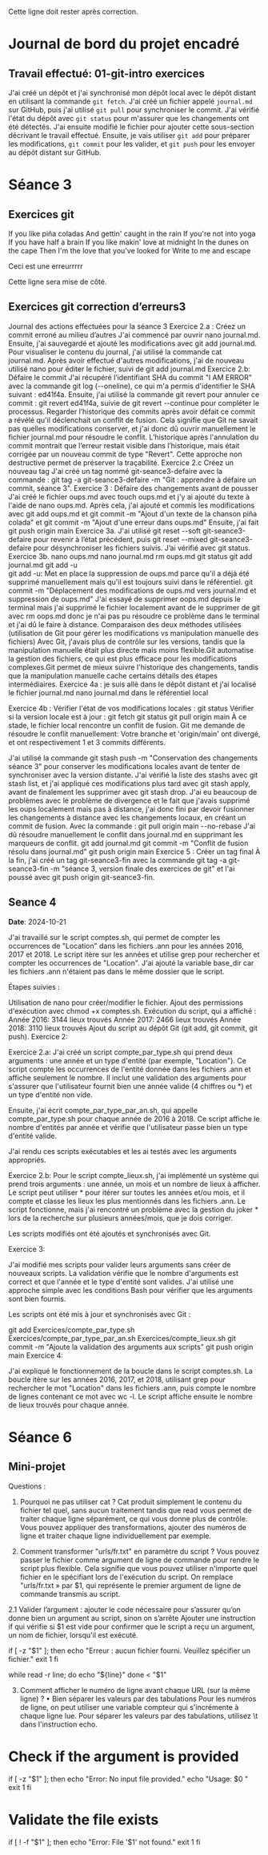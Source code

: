 
Cette ligne doit rester après correction.

# Journal de bord du projet encadré
## Travail effectué: 01-git-intro exercices
J'ai créé un dépôt et j'ai synchronisé mon dépôt local avec le dépôt distant en utilisant la commande `git fetch`. J'ai créé un fichier appelé `journal.md` sur GitHub, puis j'ai utilisé `git pull` pour synchroniser le commit. J'ai vérifié l'état du dépôt avec `git status` pour m'assurer que les changements ont été détectés. J'ai ensuite modifié le fichier pour ajouter cette sous-section décrivant le travail effectué.  Ensuite, je vais utiliser `git add` pour préparer les modifications, `git commit` pour les valider, et `git push` pour les envoyer au dépôt distant sur GitHub.

# Séance 3

## Exercices git
If you like piña coladas
And gettin' caught in the rain
If you're not into yoga
If you have half a brain
If you like makin' love at midnight
In the dunes on the cape
Then I'm the love that you've looked for
Write to me and escape

Ceci est une erreurrrrr

Cette ligne sera mise de côté.

## Exercices git correction d’erreurs3

Journal des actions effectuées pour la séance 3
Exercice 2.a : Créez un commit erroné au milieu d’autres
J'ai commencé par ouvrir nano journal.md. Ensuite, j'ai sauvegardé et ajouté les modifications avec git add journal.md.
Pour visualiser le contenu du journal, j'ai utilisé la commande cat journal.md. Après avoir effectué d'autres modifications, j'ai de nouveau utilisé nano pour éditer le fichier, suivi de git add journal.md
Exercice 2.b: Défaire le commit
J'ai récupéré l’identifiant SHA du commit "I AM ERROR" avec la commande git log (--oneline), ce qui m'a permis d'identifier le SHA suivant : ed41f4a. Ensuite, j'ai utilisé la commande git revert pour annuler ce commit : git revert ed41f4a, suivie de git revert --continue pour compléter le processus.
Regarder l’historique des commits après avoir défait ce commit a révélé qu'il déclenchait un conflit de fusion. Cela signifie que Git ne savait pas quelles modifications conserver, et j'ai donc dû ouvrir manuellement le fichier journal.md pour résoudre le conflit.
L’historique après l'annulation du commit montrait que l’erreur restait visible dans l’historique, mais était corrigée par un nouveau commit de type "Revert". Cette approche non destructive permet de préserver la traçabilité.
Exercice 2.c Créez un nouveau tag
J'ai créé un tag nommé git-seance3-defaire avec la commande : git tag -a git-seance3-defaire -m "Git : apprendre à défaire un commit, séance 3".
Exercice 3 : Défaire des changements avant de pousser
J'ai créé le fichier oups.md avec touch oups.md et j'y ai ajouté du texte à l'aide de nano oups.md. Après cela, j'ai ajouté et commis les modifications avec git add oups.md et git commit -m "Ajout d'un texte de la chanson piña colada" et git commit -m "Ajout d'une erreur dans oups.md" Ensuite, j'ai fait git push origin main 
Exercice 3a.
J'ai utilisé git reset --soft git-seance3-defaire pour revenir à l’état précédent, puis git reset --mixed git-seance3-defaire pour désynchroniser les fichiers suivis. J’ai vérifié avec git status.
Exercice 3b.
nano oups.md
nano journal.md
rm oups.md
git status
git add journal.md
git add -u   
git add -u: Met en place la suppression de oups.md parce qu'il a déjà été supprimé manuellement mais qu'il est toujours suivi dans le référentiel.
git commit -m "Déplacement des modifications de oups.md vers journal.md et suppression de oups.md"
J'ai essayé de supprimer oops.md depuis le terminal mais j'ai supprimé le fichier localement avant de le supprimer de git avec rm oops.md donc je n'ai pas pu résoudre ce problème dans le terminal et j'ai dû le faire à distance.
Comparaison des deux méthodes utilisées (utilisation de Git pour gérer les modifications vs manipulation manuelle des fichiers) 
Avec Git, j'avais plus de contrôle sur les versions, tandis que la manipulation manuelle était plus directe mais moins flexible.Git automatise la gestion des fichiers, ce qui est plus efficace pour les modifications complexes.Git permet de mieux suivre l'historique des changements, tandis que la manipulation manuelle cache certains détails des étapes intermédiaires. 
Exercice 4a : 
je suis allé dans le dépôt distant et j'ai localisé le fichier journal.md
nano journal.md dans le référentiel local

Exercice 4b : 
Vérifier l'état de vos modifications locales : git status
Vérifier si la version locale est à jour :
git fetch
git status
git pull origin main
À ce stade, le fichier local rencontre un conflit de fusion. Git me demande de résoudre le conflit manuellement:
Votre branche et 'origin/main' ont divergé,
et ont respectivement 1 et 3 commits différents.

J'ai utilisé la commande git stash push -m "Conservation des changements séance 3" pour conserver les modifications locales avant de tenter de synchroniser avec la version distante. J'ai vérifié la liste des stashs avec git stash list, et j'ai appliqué ces modifications plus tard avec git stash apply, avant de finalement les supprimer avec git stash drop.
J'ai eu beaucoup de problèmes avec le problème de divergence et le fait que j'avais supprimé les oups localement mais pas à distance, j'ai donc fini par devoir fusionner les changements à distance avec les changements locaux, en créant un commit de fusion. Avec la commande : git pull origin main --no-rebase
J'ai dû résoudre manuellement le conflit dans journal.md en supprimant les marqueurs de conflit.
git add journal.md
git commit -m "Conflit de fusion résolu dans journal.md" 
git push origin main
Exercice 5 : Créer un tag final
À la fin, j'ai créé un tag git-seance3-fin avec la commande git tag -a git-seance3-fin -m "séance 3, version finale des exercices de git" et l'ai poussé avec git push origin git-seance3-fin.

## Seance 4

**Date**: 2024-10-21

J'ai travaillé sur le script comptes.sh, qui permet de compter les occurrences de "Location" dans les fichiers .ann pour les années 2016, 2017 et 2018. Le script itère sur les années et utilise grep pour rechercher et compter les occurrences de "Location". J'ai ajouté la variable base_dir car les fichiers .ann n'étaient pas dans le même dossier que le script.

Étapes suivies :

Utilisation de nano pour créer/modifier le fichier.
Ajout des permissions d'exécution avec chmod +x comptes.sh.
Exécution du script, qui a affiché :
Année 2016: 3144 lieux trouvés
Année 2017: 2466 lieux trouvés
Année 2018: 3110 lieux trouvés
Ajout du script au dépôt Git (git add, git commit, git push).
Exercice 2:

Exercice 2.a: J'ai créé un script compte_par_type.sh qui prend deux arguments : une année et un type d'entité (par exemple, "Location"). Ce script compte les occurrences de l'entité donnée dans les fichiers .ann et affiche seulement le nombre. Il inclut une validation des arguments pour s'assurer que l'utilisateur fournit bien une année valide (4 chiffres ou *) et un type d'entité non vide.

Ensuite, j'ai écrit compte_par_type_par_an.sh, qui appelle compte_par_type.sh pour chaque année de 2016 à 2018. Ce script affiche le nombre d'entités par année et vérifie que l'utilisateur passe bien un type d'entité valide.

J'ai rendu ces scripts exécutables et les ai testés avec les arguments appropriés.

Exercice 2.b: Pour le script compte_lieux.sh, j'ai implémenté un système qui prend trois arguments : une année, un mois et un nombre de lieux à afficher. Le script peut utiliser * pour itérer sur toutes les années et/ou mois, et il compte et classe les lieux les plus mentionnés dans les fichiers .ann. Le script fonctionne, mais j'ai rencontré un problème avec la gestion du joker * lors de la recherche sur plusieurs années/mois, que je dois corriger.

Les scripts modifiés ont été ajoutés et synchronisés avec Git.

Exercice 3:

J'ai modifié mes scripts pour valider leurs arguments sans créer de nouveaux scripts. La validation vérifie que le nombre d'arguments est correct et que l'année et le type d'entité sont valides. J'ai utilisé une approche simple avec les conditions Bash pour vérifier que les arguments sont bien fournis.

Les scripts ont été mis à jour et synchronisés avec Git :

git add Exercices/compte_par_type.sh Exercices/compte_par_type_par_an.sh Exercices/compte_lieux.sh
git commit -m "Ajoute la validation des arguments aux scripts"
git push origin main
Exercice 4:

J'ai expliqué le fonctionnement de la boucle dans le script comptes.sh. La boucle itère sur les années 2016, 2017, et 2018, utilisant grep pour rechercher le mot "Location" dans les fichiers .ann, puis compte le nombre de lignes contenant ce mot avec wc -l. Le script affiche ensuite le nombre de lieux trouvés pour chaque année.

# Séance 6

## Mini-projet 

Questions :
1. Pourquoi ne pas utiliser cat ?                                                                 Cat produit simplement le contenu du fichier tel quel, sans aucun traitement tandis que read vous permet de traiter chaque ligne séparément, ce qui vous donne plus de contrôle. Vous pouvez appliquer des transformations, ajouter des numéros de ligne et traiter chaque ligne individuellement par exemple.

3. Comment transformer "urls/fr.txt" en paramètre du script ?
   Vous pouvez passer le fichier comme argument de ligne de commande pour rendre le script plus flexible. Cela signifie que vous pouvez utiliser n'importe quel fichier en le spécifiant lors de l'exécution du script. On remplace "urls/fr.txt » par $1, qui représente le premier argument de ligne de commande transmis au script.

2.1 Valider l’argument : ajouter le code nécessaire pour s’assurer qu’on donne bien un argument au script, sinon on s’arrête
  Ajouter une instruction if qui vérifie si $1 est vide pour confirmer que le script a reçu un argument, un nom de fichier, lorsqu'il est exécuté. 

if [ -z "$1" ]; then
    echo "Erreur : aucun fichier fourni. Veuillez spécifier un fichier."
    exit 1
fi

while read -r line; do
    echo "${line}"
done < "$1"

3. Comment afficher le numéro de ligne avant chaque URL (sur la même ligne) ?
• Bien séparer les valeurs par des tabulations
  Pour les numéros de ligne, on peut utiliser une variable compteur qui s'incrémente à chaque ligne lue. Pour séparer les valeurs par des tabulations, utilisez \t dans l'instruction echo.

# Check if the argument is provided
if [ -z "$1" ]; then
    echo "Error: No input file provided."
    echo "Usage: $0 <file>"
    exit 1
fi

# Validate the file exists
if [ ! -f "$1" ]; then
    echo "Error: File '$1' not found."
    exit 1
fi

